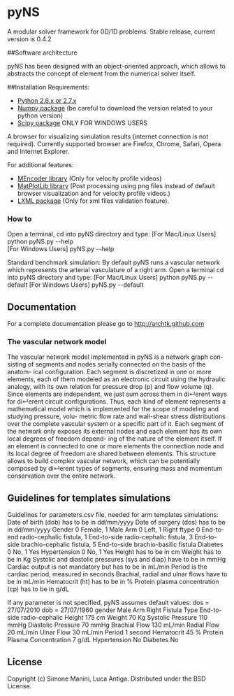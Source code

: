 pyNS
========

A modular solver framework for 0D/1D problems. Stable release, current version is 0.4.2

##Software architecture

pyNS has been designed with an object-oriented approach, which allows to abstracts the concept of element from the numerical solver itself. 

##Installation Requirements:

- [Python 2.6.x or 2.7.x](http://www.python.org/)
- [Numpy package](http://numpy.scipy.org/) (be careful to download the version related to your python version)
- [Scipy package](http://www.scipy.org)  ONLY FOR WINDOWS USERS

A browser for visualizing simulation results (internet connection is not required). Currently supported browser are Firefox, Chrome, Safari, Opera and Internet Explorer.

For additional features:
- [MEncoder library](http://www.mplayerhq.hu/design7/dload.html) (Only for velocity profile videos)
- [MatPlotLib library](http://matplotlib.sourceforge.net) (Post processing using png files instead of default browser visualization and for velocity profile videos.)
- [LXML package](http://lxml.de/) (Only for xml files validation feature).

### How to

Open a terminal, cd into pyNS directory and type:
[For Mac/Linux Users]
	python pyNS.py --help  
[For Windows Users]
	pyNS.py --help

Standard benchmark simulation:
By default pyNS runs a vascular network which represents the arterial vasculature of a right arm.
Open a terminal cd into pyNS directory and type:
[For Mac/Linux Users]
	python pyNS.py --default
[For Windows Users]
	pyNS.py --default

## Documentation
For a complete documentation please go to http://archtk.github.com

### The vascular network model

The vascular network model implemented in pyNS is a network graph con- sisting of segments and nodes serially connected on the basis of the anatom- ical configuration. Each segment is discretized in one or more elements, each of them modeled as an electronic circuit using the hydraulic analogy, with its own relation for pressure drop (p) and flow volume (q). Since elements are independent, we just sum across them in di↵erent ways for di↵erent circuit configurations. Thus, each kind of element represents a mathematical model which is implemented for the scope of modeling and studying pressure, volu- metric flow rate and wall-shear stress distributions over the complete vascular system or a specific part of it. Each segment of the network only exposes its external nodes and each element has its own local degrees of freedom depend- ing of the nature of the element itself. If an element is connected to one or more elements the connection node and its local degree of freedom are shared between elements. This structure allows to build complex vascular network, which can be potentially composed by di↵erent types of segments, ensuring mass and momentum conservation over the entire network.

## Guidelines for templates simulations

Guidelines for parameters.csv file, needed for arm templates simulations:
Date of birth (dob) has to be in dd/mm/yyyy
Date of surgery (dos) has to be in dd/mm/yyyy 
Gender 0 Female, 1 Male
Arm 0 Left, 1 Right
ftype 0 End-to-end radio-cephalic fistula, 1 End-to-side radio-cephalic fistula, 3 End-to-side brachio-cephalic fistula, 5 End-to-side brachio-basilic fistula
Diabetes 0 No, 1 Yes
Hypertension 0 No, 1 Yes
Height has to be in cm
Weight has to be in Kg
Systolic and diastolic pressures (sys and diap) have to be in mmHg
Cardiac output is not mandatory but has to be in mL/min
Period is the cardiac period, measured in seconds
Brachial, radial and ulnar flows have to be in mL/min
Hematocrit (ht) has to be in %
Protein plasma concentration (cp) has to be in g/dL

If any parameter is not specified, pyNS assumes default values:
dos = 27/07/2010
dob = 27/07/1960
gender Male
Arm Right
Fistula Type End-to-side radio-cephalic
Height 175 cm
Weight 70 Kg
Systolic Pressure 110 mmHg
Diastolic Pressure 70 mmHg
Brachial Flow 130 mL/min
Radial Flow 20 mL/min
Ulnar Flow 30 mL/min
Period 1 second
Hematocrit 45 %
Protein Plasma Concentration 7 g/dL
Hypertension No
Diabetes No

## License

Copyright (c) Simone Manini, Luca Antiga. 
Distributed under the BSD License.